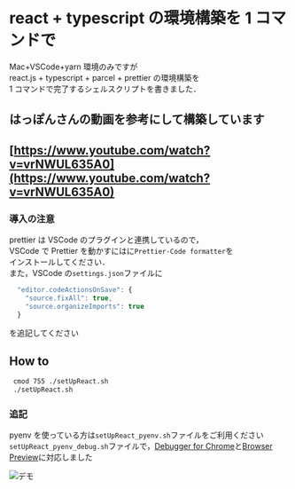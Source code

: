 # react + typescript の環境構築を 1 コマンドで

Mac+VSCode+yarn 環境のみですが  
react.js + typescript + parcel + prettier の環境構築を  
1 コマンドで完了するシェルスクリプトを書きました．

## はっぽんさんの動画を参考にして構築しています

## [https://www.youtube.com/watch?v=vrNWUL635A0](https://www.youtube.com/watch?v=vrNWUL635A0)

### 導入の注意

prettier は VSCode のプラグインと連携しているので，  
VSCode で Prettier を動かすにはに`Prettier-Code formatter`を  
インストールしてください．  
また，VSCode の`settings.json`ファイルに

```Javascript
  "editor.codeActionsOnSave": {
    "source.fixAll": true,
    "source.organizeImports": true
  }
```

を追記してください

## How to

```Bash
 cmod 755 ./setUpReact.sh
 ./setUpReact.sh
```

### 追記

pyenv を使っている方は`setUpReact_pyenv.sh`ファイルをご利用ください  
`setUpReact_pyenv_debug.sh`ファイルで，[Debugger for Chrome](https://marketplace.visualstudio.com/items?itemName=msjsdiag.debugger-for-chrome)と[Browser Preview](https://marketplace.visualstudio.com/items?itemName=auchenberg.vscode-browser-preview)に対応しました

![デモ](https://github.com/SasuraiNoHoge/setupreact/blob/master/outputreact.gif)
